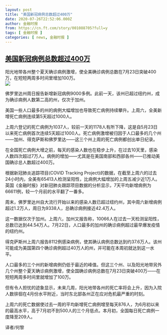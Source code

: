 ```yaml
---
layout: post
title: "美国新冠病例总数超过400万"
date: 2020-07-26T22:52:06.000Z
author: 金融时报
from: https://cn.ft.com/story/001088705?full=y
tags: [ 金融时报 ]
categories: [ news, 金融时报 ]
---
```

<!--1595803926000-->
[美国新冠病例总数超过400万](https://cn.ft.com/story/001088705?full=y)
------

<div>
<div></div><div class="story-lead">阳光地带各州整个夏天确诊病例激增，使全美确诊病例总数在7月23日突破400万，在短短两周多时间里增加100万。</div><div class=" story-image image"><img src="https://thumbor.ftacademy.cn/unsafe/1340x754/https://thumbor.ftacademy.cn/unsafe/picture/4/000097384_piclink.jpg"></div><div class="story-body"><div id="story-body-container"><p>佛罗里达州周日报告新增新冠病例9000多例。此前一天，该州已超过纽约州，成为确诊病例人数第二高的州，仅次于加州。</p><p>美国一些人口最多的州的病例大幅增加也导致死亡病例持续攀升。上周六，全美新增死亡病例连续第5天超过1000人。</p><p>上周六登记的死亡病例为1037人，较前一天的1178人有所下降，这是自5月23日以来死亡病例首次连续5天超过1000人。死亡病例激增被归因于人口最多的几个州——加州、得克萨斯和佛罗里达——这三个州上周的死亡病例都创出单日纪录。</p><p>在全国死亡病例大增之前，每天的感染人数也在稳步上升，在过去10天里，感染人数四次超过7万人。病例的增加——尤其是在美国南部和西部各州——已推动美国确诊总人数超过400万。</p><div  data-o-ads-name="mpu-middle1" class="o-ads in-article-advert" data-o-ads-formats-default="false"  data-o-ads-formats-small="FtcMobileMpu"  data-o-ads-formats-medium="FtcMpu" data-o-ads-formats-large="FtcMpu" data-o-ads-formats-extra="FtcMpu" data-o-ads-targeting="cnpos=middle1;" data-cy='[{"devices":["PC","iPhoneWeb","AndroidWeb","iPhoneApp","AndroidApp"],"pattern":"MPU","position":"Middle1","container":"mpuInStory"}]'></div><p>根据新冠肺炎追踪项目(COVID Tracking Project)的数据，在截至上周六的过去24小时内，全美有65413人检测呈阳性，比病例大幅增加的上周五减少近1万人。英国《金融时报》对新冠肺炎跟踪项目数据的分析显示，7天平均新增病例为66611例，较一个月前的水平翻了一番多。</p><p>周末，佛罗里达州自大流行开始以来的感染人数已超过纽约州，其中周六新增病例超过1.2万人，周日为9338人，总确诊病例接近42.4万人。</p><p>这一数据仅次于加州。上周六，加州又报告称，10066人在过去一天检测呈阳性，总数已达到44.54万人。7月22日，人口最多的加州的确诊病例超过最早爆发疫情的纽约州。</p><p>得克萨斯州上周六报告8112例感染病例，使其确认病例总数达到约37.6万人。该州可能成为美国第四个确诊病例超过40万人的州，并可能在本周初就达到这一水平。</p><p>人口最多的三个州的新增病例仍低于最近的峰值。但这三个州、以及阳光地带另外几个州整个夏天确诊病例激增，使全国确诊病例总数在7月23日突破400万——在短短两周多时间里就增加了100万。</p><p>但有令人担忧的迹象显示，未来几周，阳光地带各州的死亡率将会上升，因为入院人数徘徊在4月份水平附近，当时东北部各州正在应对危机最严重的时刻。</p><div data-o-ads-name="mpu-middle2" class="o-ads in-article-advert" data-o-ads-formats-default="false"  data-o-ads-formats-small="FtcMobileMpu"  data-o-ads-formats-medium="false" data-o-ads-formats-large="false" data-o-ads-formats-extra="false" data-o-ads-targeting="cnpos=middle2;" data-cy='[{"devices":["iPhoneWeb","AndroidWeb","iPhoneApp","AndroidApp"],"pattern":"MPU","position":"Middle2","container":"mpuInStory"}]'></div><p>上周六的死亡数据使过去一周的平均新增死亡病例增至每天876人，为6月初以来的最高水平，高于7月初不到500人的三个月低点。本月初，全国每日死亡病例一度降至209人。</p><p>译者/何黎</p></div><div class="clearfloat"></div></div>
</div>
